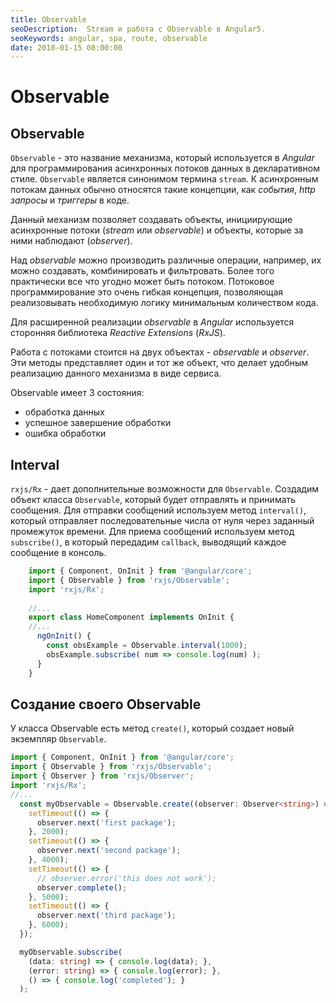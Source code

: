 ```yaml
---
title: Observable
seoDescription:  Stream и работа с Observable в Angular5.
seoKeywords: angular, spa, route, observable
date: 2018-01-15 08:00:00
---
```

# Observable

## Observable

`Observable` - это название механизма, который используется в *Angular* для программирования асинхронных потоков данных в декларативном стиле. `Observable` является синонимом термина `stream`. К асинхронным потокам данных обычно относятся такие концепции, как *события*, *http запросы* и *триггеры* в коде.

Данный механизм позволяет создавать объекты, инициирующие асинхронные потоки (*stream* или *observable*) и объекты, которые за ними наблюдают (*observer*).

Над *observable* можно производить различные операции, например, их можно создавать, комбинировать и фильтровать. Более того практически все что угодно может быть потоком. Потоковое программирование это очень гибкая концепция, позволяющая реализовывать необходимую логику минимальным количеством кода.

Для расширенной реализации *observable* в *Angular* используется сторонняя библиотека *Reactive Extensions* (*RxJS*).

Работа с потоками стоится на двух объектах - *observable* и *observer*. Эти методы представляет один и тот же объект, что делает удобным реализацию данного механизма в виде сервиса.

Observable имеет 3 состояния: 
+ обработка данных
+ успешное завершение обработки
+ ошибка обработки

## Interval

`rxjs/Rx` - дает дополнительные возможности для `Observable`. Создадим объект класса `Observable`, который будет отправлять и принимать сообщения. Для отправки сообщений используем метод `interval()`, который отправляет последовательные числа от нуля через заданный промежуток времени. Для приема сообщений используем метод `subscribe()`, в который передадим `callback`, выводящий каждое сообщение в консоль.

```typescript
	import { Component, OnInit } from '@angular/core';
	import { Observable } from 'rxjs/Observable';
	import 'rxjs/Rx';
	
	//...
	export class HomeComponent implements OnInit {
	//...
	  ngOnInit() {
	    const obsExample = Observable.interval(1000);
	    obsExample.subscribe( num => console.log(num) );
	  }
	}
```

## Создание своего Observable

У класса Observable есть метод `create()`, который создает новый экземпляр `Observable`.

```typescript
import { Component, OnInit } from '@angular/core';
import { Observable } from 'rxjs/Observable';
import { Observer } from 'rxjs/Observer';
import 'rxjs/Rx';
//...
  const myObservable = Observable.create((observer: Observer<string>) => {
    setTimeout(() => {
      observer.next('first package');
    }, 2000);
    setTimeout(() => {
      observer.next('second package');
    }, 4000);
    setTimeout(() => {
      // observer.error('this does not work');
      observer.complete();
    }, 5000);
    setTimeout(() => {
      observer.next('third package');
    }, 6000);
  });

  myObservable.subscribe(
    (data: string) => { console.log(data); },
    (error: string) => { console.log(error); },
    () => { console.log('completed'); }
  );
```
